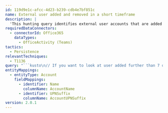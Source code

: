 ```yaml
---
id: 119d9e1c-afcc-4d23-b239-cdb4e7bf851c
name: External user added and removed in a short timeframe
description: |
  'This hunting query identifies external user accounts that are added to a Team and then removed within one hour.'
requiredDataConnectors:
  - connectorId: Office365
    dataTypes:
      - OfficeActivity (Teams)
tactics:
  - Persistence
relevantTechniques:
  - T1136
query: "```kusto\n// If you want to look at user added further than 7 days ago adjust this value\n// If you want to change the timeframe of how quickly accounts need to be added and removed change this value\nlet time_delta = 1h;\nOfficeActivity\n| where OfficeWorkload =~ \"MicrosoftTeams\" \n| where Operation =~ \"MemberAdded\"\n| extend UPN = tostring(parse_json(Members)[0].UPN)\n| where UPN contains (\"#EXT#\")\n| project TimeAdded=TimeGenerated, Operation, UPN, UserWhoAdded = UserId, TeamName, TeamGuid\n| join kind=innerunique (\nOfficeActivity\n| where OfficeWorkload =~ \"MicrosoftTeams\" \n| where Operation =~ \"MemberRemoved\"\n| extend UPN = tostring(parse_json(Members)[0].UPN)\n| where UPN contains (\"#EXT#\")\n| project TimeDeleted=TimeGenerated, Operation, UPN, UserWhoDeleted = UserId, TeamName, TeamGuid) on UPN, TeamGuid\n| where TimeDeleted < (TimeAdded + time_delta)\n| project TimeAdded, TimeDeleted, UPN, UserWhoAdded, UserWhoDeleted, TeamName, TeamGuid\n| extend AccountName = tostring(split(UPN, \"@\")[0]), AccountUPNSuffix = tostring(split(UPN, \"@\")[1])\n| extend Account_0_Name = AccountName\n| extend Account_0_UPNSuffix = AccountUPNSuffix\n```"
entityMappings:
  - entityType: Account
    fieldMappings:
      - identifier: Name
        columnName: AccountName
      - identifier: UPNSuffix
        columnName: AccountUPNSuffix
version: 2.0.1
---
```


